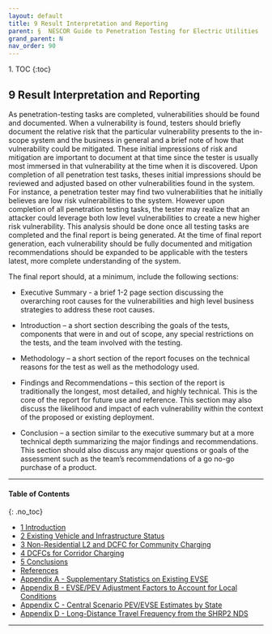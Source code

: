 ```yaml
---
layout: default
title: 9 Result Interpretation and Reporting      
parent: §  NESCOR Guide to Penetration Testing for Electric Utilities 
grand_parent: N 
nav_order: 90 
---
```

<style>
.dont-break-out {
  /* These are technically the same, but use both */
  overflow-wrap: break-word;
  word-wrap: break-word;

  -ms-word-break: break-all;
  /* This is the dangerous one in WebKit, as it breaks things wherever */
  word-break: break-all;
  /* Instead use this non-standard one: */
  word-break: break-word;
}
</style>

<div class="dont-break-out" markdown="1">
1. TOC
{:toc}

## 9 Result Interpretation and Reporting
As penetration-testing tasks are completed, vulnerabilities should be found and documented. When a vulnerability is found, testers should briefly document the relative risk that the particular vulnerability presents to the in-scope system and the business in general and a brief note of how that vulnerability could be mitigated. These initial impressions of risk and mitigation are important to document at that time since the tester is usually most immersed in that vulnerability at the time when it is discovered. Upon completion of all penetration test tasks, theses initial impressions should be reviewed and adjusted based on other vulnerabilities found in the system. For instance, a penetration tester may find two vulnerabilities that he initially believes are low risk vulnerabilities to the system. However upon completion of all penetration testing tasks, the tester may realize that an attacker could leverage both low level vulnerabilities to create a new higher risk vulnerability. This analysis should be done once all testing tasks are completed and the final report is being generated. At the time of final report generation, each vulnerability should be fully documented and mitigation recommendations should be expanded to be applicable with the testers latest, more complete understanding of the system.

The final report should, at a minimum, include the following sections: 

- Executive Summary - a brief 1-2 page section discussing the overarching root causes for the vulnerabilities and high level business strategies to address these root causes. 

- Introduction – a short section describing the goals of the tests, components that were in and out of scope, any special restrictions on the tests, and the team involved with the testing. 

- Methodology – a short section of the report focuses on the technical reasons for the test as well as the methodology used. 

- Findings and Recommendations – this section of the report is traditionally the longest, most detailed, and highly technical. This is the core of the report for future use and reference. This section may also discuss the likelihood and impact of each vulnerability within the context of the proposed or existing deployment. 

- Conclusion – a section similar to the executive summary but at a more technical depth summarizing the major findings and recommendations. This section should also discuss any major questions or goals of the assessment such as the team’s recommendations of a go no-go purchase of a product.

***
#### Table of Contents
{: .no_toc}

<ul><li> <a href="/docs/N/national-plug-in-electric-vehicles-infrastructure-analysis-1/">1 Introduction</a></li><li> <a href="/docs/N/national-plug-in-electric-vehicles-infrastructure-analysis-2/">2 Existing Vehicle and Infrastructure Status</a></li><li> <a href="/docs/N/national-plug-in-electric-vehicles-infrastructure-analysis-3/">3 Non-Residential L2 and DCFC for Community Charging</a></li><li> <a href="/docs/N/national-plug-in-electric-vehicles-infrastructure-analysis-4/">4 DCFCs for Corridor Charging</a></li><li> <a href="/docs/N/national-plug-in-electric-vehicles-infrastructure-analysis-5/">5 Conclusions</a></li><li> <a href="/docs/N/national-plug-in-electric-vehicles-infrastructure-analysis-6/">References</a></li><li> <a href="/docs/N/national-plug-in-electric-vehicles-infrastructure-analysis-7/">Appendix A - Supplementary Statistics on Existing EVSE</a></li><li> <a href="/docs/N/national-plug-in-electric-vehicles-infrastructure-analysis-8/">Appendix B - EVSE/PEV Adjustment Factors to Account for Local Conditions</a></li><li> <a href="/docs/N/national-plug-in-electric-vehicles-infrastructure-analysis-9/">Appendix C - Central Scenario PEV/EVSE Estimates by State</a></li><li> <a href="/docs/N/national-plug-in-electric-vehicles-infrastructure-analysis-10/">Appendix D - Long-Distance Travel Frequency from the SHRP2 NDS</a></li></ul>

***

</div>
